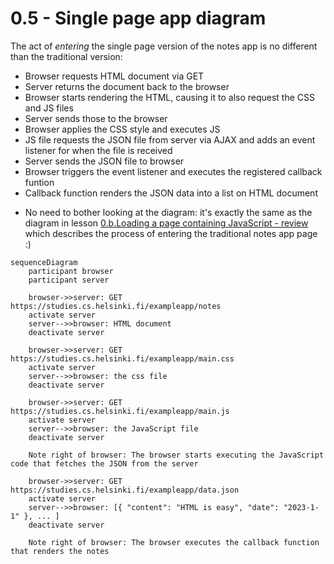 # 0.5 - Single page app diagram

The act of _entering_ the single page version of the notes app is no different than the traditional version:

- Browser requests HTML document via GET
- Server returns the document back to the browser
- Browser starts rendering the HTML, causing it to also request the CSS and JS files
- Server sends those to the browser
- Browser applies the CSS style and executes JS
- JS file requests the JSON file from server via AJAX and adds an event listener for when the file is received
- Server sends the JSON file to browser
- Browser triggers the event listener and executes the registered callback funtion
- Callback function renders the JSON data into a list on HTML document

* No need to bother looking at the diagram: it's exactly the same as the diagram in lesson [0.b.Loading a page containing JavaScript - review](https://studies.cs.helsinki.fi/exampleapp/data.json) which describes the process of entering the traditional notes app page :)

```mermaid
sequenceDiagram
    participant browser
    participant server

    browser->>server: GET https://studies.cs.helsinki.fi/exampleapp/notes
    activate server
    server-->>browser: HTML document
    deactivate server

    browser->>server: GET https://studies.cs.helsinki.fi/exampleapp/main.css
    activate server
    server-->>browser: the css file
    deactivate server

    browser->>server: GET https://studies.cs.helsinki.fi/exampleapp/main.js
    activate server
    server-->>browser: the JavaScript file
    deactivate server

    Note right of browser: The browser starts executing the JavaScript code that fetches the JSON from the server

    browser->>server: GET https://studies.cs.helsinki.fi/exampleapp/data.json
    activate server
    server-->>browser: [{ "content": "HTML is easy", "date": "2023-1-1" }, ... ]
    deactivate server

    Note right of browser: The browser executes the callback function that renders the notes
```
